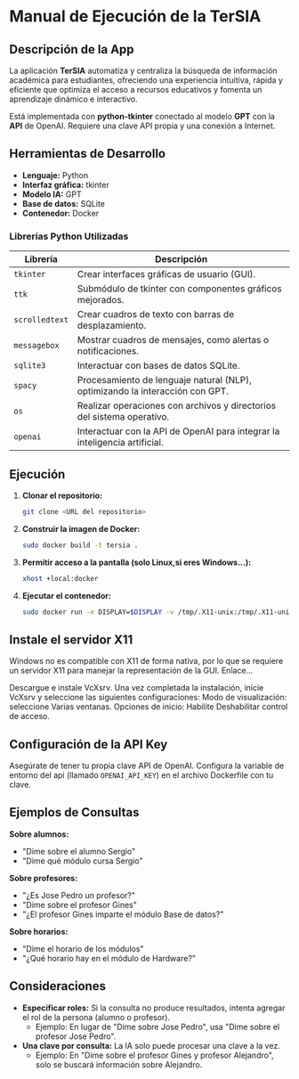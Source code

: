# Manual de Ejecución de la TerSIA

## Descripción de la App

La aplicación **TerSIA** automatiza y centraliza la búsqueda de información académica para estudiantes, ofreciendo una experiencia intuitiva, rápida y eficiente que optimiza el acceso a recursos educativos y fomenta un aprendizaje dinámico e interactivo.

Está implementada con **python-tkinter** conectado al modelo **GPT** con la **API** de OpenAI. Requiere una clave API propia y una conexión a Internet.

## Herramientas de Desarrollo

  - **Lenguaje:** Python
  - **Interfaz gráfica:** tkinter
  - **Modelo IA:** GPT
  - **Base de datos:** SQLite
  - **Contenedor:** Docker

### Librerías Python Utilizadas

| Librería        | Descripción                                                                                                                               |
|-----------------|-------------------------------------------------------------------------------------------------------------------------------------------|
| `tkinter`       | Crear interfaces gráficas de usuario (GUI).                                                                                             |
| `ttk`           | Submódulo de tkinter con componentes gráficos mejorados.                                                                                   |
| `scrolledtext` | Crear cuadros de texto con barras de desplazamiento.                                                                                     |
| `messagebox`   | Mostrar cuadros de mensajes, como alertas o notificaciones.                                                                               |
| `sqlite3`       | Interactuar con bases de datos SQLite.                                                                                                   |
| `spacy`         | Procesamiento de lenguaje natural (NLP), optimizando la interacción con GPT.                                                            |
| `os`            | Realizar operaciones con archivos y directorios del sistema operativo.                                                                   |
| `openai`        | Interactuar con la API de OpenAI para integrar la inteligencia artificial.                                                                |


## Ejecución

1.  **Clonar el repositorio:**

    ```bash
    git clone <URL del repositorio>
    ```

2.  **Construir la imagen de Docker:**

    ```bash
    sudo docker build -t tersia .
    ```

3.  **Permitir acceso a la pantalla (solo Linux,si eres Windows...):**

    ```bash
    xhost +local:docker
    ```

4.  **Ejecutar el contenedor:**

    ```bash
    sudo docker run -e DISPLAY=$DISPLAY -v /tmp/.X11-unix:/tmp/.X11-unix tersia
    ```

## Instale el servidor X11
Windows no es compatible con X11 de forma nativa, por lo que se requiere un servidor X11 para manejar la representación de la GUI.
Enlace...

Descargue e instale VcXsrv.
Una vez completada la instalación, inicie VcXsrv y seleccione las siguientes configuraciones:
Modo de visualización: seleccione Varias ventanas.
Opciones de inicio: Habilite Deshabilitar control de acceso.

## Configuración de la API Key

Asegúrate de tener tu propia clave API de OpenAI. Configura la variable de entorno del api (llamado `OPENAI_API_KEY`) en el archivo Dockerfile con tu clave.

## Ejemplos de Consultas

**Sobre alumnos:**

  - "Dime sobre el alumno Sergio"
  - "Dime qué módulo cursa Sergio"

**Sobre profesores:**

  - "¿Es Jose Pedro un profesor?"
  - "Dime sobre el profesor Gines"
  - "¿El profesor Gines imparte el módulo Base de datos?"

**Sobre horarios:**

  - "Dime el horario de los módulos"
  - "¿Qué horario hay en el módulo de Hardware?"

## Consideraciones

  - **Especificar roles:** Si la consulta no produce resultados, intenta agregar el rol de la persona (alumno o profesor).
      - Ejemplo: En lugar de "Dime sobre Jose Pedro", usa "Dime sobre el profesor Jose Pedro".
  - **Una clave por consulta:** La IA solo puede procesar una clave a la vez.
      - Ejemplo: En "Dime sobre el profesor Gines y profesor Alejandro", solo se buscará información sobre Alejandro.
